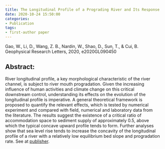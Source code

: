 ```yaml
---
title: The Longitudinal Profile of a Prograding River and Its Response to Sea Level Rise
date: 2020-10-24 15:50:00
categories:
- Publication
tags:
- first-author paper
---
```

<p> Gao, W., Li, D., Wang, Z. B., Nardin, W., Shao, D., Sun, T., & Cui, B. <br/> Geophysical Research Letters, 2020, e2020GL090450 </p>

## Abstract:
River longitudinal profile, a key morphological characteristic of the river channel, is subject to river mouth progradation. Given the increasing influence of human activities and climate change on this critical downstream control, understanding its effects on the evolution of the longitudinal profile is imperative. A general theoretical framework is proposed to quantify the relevant effects, which is tested by numerical experiment and compared with field, numerical and laboratory data from the literature. The results suggest the existence of a critical ratio of accommodation space to sediment supply of approximately 0.5, above which the typical concave upward profile tends to form. Further analyses show that sea level rise tends to increase the concavity of the longitudinal profile of a river with a relatively low equilibrium bed slope and progradation rate.
See at [publisher](https://agupubs.onlinelibrary.wiley.com/doi/10.1029/2020GL090450).
